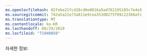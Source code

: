 ```yaml
---
ms.openlocfilehash: 02febe21fcd28cd0e0816a5ad762195185c7e4e5
ms.sourcegitcommit: 742a5a21e73a811e9cea353d8275f09c22366afc
ms.translationtype: MT
ms.contentlocale: ko-KR
ms.lasthandoff: 08/29/2019
ms.locfileid: "71940858"
---
```

자세한 정보: